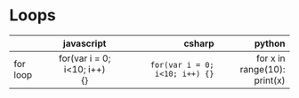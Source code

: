 # Loops 

|  | javascript        | csharp           | python  |
| ------------- |:-------------:| -----:|-----:|
| for loop | for(var i = 0; i<10; i++) <br> {}|```for(var i = 0; i<10; i++) {}```| for x in range(10): <br>    print(x)|
